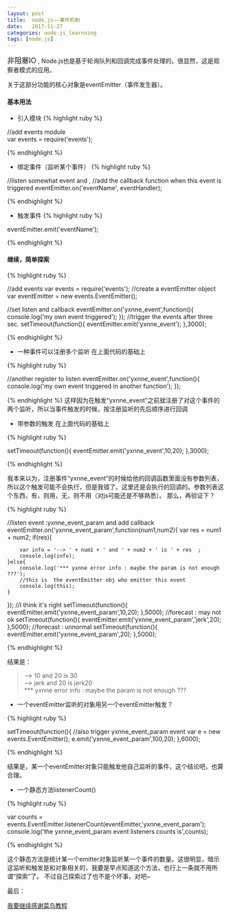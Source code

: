 ```yaml
---
layout: post
title:  node.js——事件机制
date:   2017-11-27
categories: node.js_learnning
tags: [node.js]
---
```

<big>非阻塞IO</big> , Node.js也是基于轮询队列和回调完成事件处理的。很显然，这是观察者模式的应用。

关于这部分功能的核心对象是eventEmitter（事件发生器）。

#### 基本用法

* 引入模块
{% highlight ruby %}

//add events module  
var events = require('events');

{% endhighlight %}

* 绑定事件（监听某个事件）
{% highlight ruby %}

//listen somewhat event and ,
//add the callback function when this event is triggered 
eventEmitter.on('eventName', eventHandler);

{% endhighlight %}

* 触发事件
{% highlight ruby %}

eventEmitter.emit('eventName');

{% endhighlight %}

#### 继续，简单探索

{% highlight ruby %}

//add events
var events = require('events');
//create a eventEmitter object
var eventEmitter = new events.EventEmitter();

//set listen and callback
eventEmitter.on('yxnne_event',function(){
	console.log('my own event triggered');
});
//trigger the events after three sec.
setTimeout(function(){
	eventEmitter.emit('yxnne_event');
},3000);

{% endhighlight %}

* 一种事件可以注册多个监听
在上面代码的基础上

{% highlight ruby %}

//another register to listen 
eventEmitter.on('yxnne_event',function(){
	console.log('my own event triggered in another function');
});

{% endhighlight %}
这样因为在触发“yxnne_event”之前就注册了对这个事件的两个监听，所以当事件触发的时候，按注册监听的先后顺序进行回调

* 带参数的触发
在上面代码的基础上

{% highlight ruby %}

setTimeout(function(){
	eventEmitter.emit('yxnne_event',10,20);
},3000);

{% endhighlight %}

我本来以为，注册事件“yxnne_event”的时候给他的回调函数里面没有参数列表，所以这个触发可能不会执行，但是我错了。这里还是会执行的回调的。参数列表这个东西，有，则用，无，则不用（对js可能还是不够熟悉）。
那么，再验证下？

{% highlight ruby %}

//listen event :yxnne_event_param and add callback
eventEmitter.on('yxnne_event_param',function(num1,num2){
	var res = num1 + num2;
	if(res){

		var info = '--> ' + num1 + ' and ' + num2 + ' is ' + res  ;
		console.log(info);
	}else{
		console.log('*** yxnne error info : maybe the param is not enough ???');
		//this is  the eventEmitter obj who emitter this event 
		console.log(this);
	}
});
//I think it's right
setTimeout(function(){
	eventEmitter.emit('yxnne_event_param',10,20);
},5000);
//forecast : may not ok
setTimeout(function(){
	eventEmitter.emit('yxnne_event_param','jerk',20);
},5000);
//forecast : unnormal
setTimeout(function(){
	eventEmitter.emit('yxnne_event_param',20);
},5000);


{% endhighlight %}

结果是：

>--> 10 and 20 is 30 <br>
--> jerk and 20 is jerk20 <br>
*** yxnne error info : maybe the param is not enough ???

* 一个eventEmitter监听的对象用另一个eventEmitter触发？

{% highlight ruby %}

setTimeout(function(){
	//also trigger yxnne_event_param event
	var e = new events.EventEmitter();
	e.emit('yxnne_event_param',100,20);
},6000);

{% endhighlight %}

结果是，某一个eventEmitter对象只能触发他自己监听的事件，这个结论吧，也算合理。

* 一个静态方法listenerCount()

{% highlight ruby %}

var counts = events.EventEmitter.listenerCount(eventEmitter,'yxnne_event_param');
console.log('the yxnne_event_param event listeners counts is',counts);

{% endhighlight %}

这个静态方法是统计某一个emitter对象监听某一个事件的数量。这很明显，暗示这监听和触发是和对象相关的，我要是早点知道这个方法，也行上一条就不用所谓“探索”了。
不过自己探索过了也不是个坏事，对吧~

最后：

[我要继续感谢菜鸟教程](http://www.runoob.com/nodejs/nodejs-event-loop.html)
